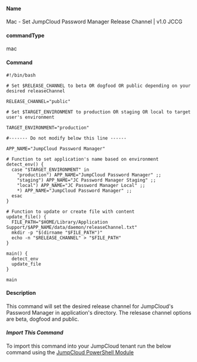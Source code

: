#### Name

Mac - Set JumpCloud Password Manager Release Channel | v1.0 JCCG

#### commandType

mac

#### Command

```
#!/bin/bash

# Set $RELEASE_CHANNEL to beta OR dogfood OR public depending on your desired releaseChannel

RELEASE_CHANNEL="public"

# Set $TARGET_ENVIRONMENT to production OR staging OR local to target user's environment

TARGET_ENVIRONMENT="production"

#------- Do not modify below this line ------

APP_NAME="JumpCloud Password Manager"

# Function to set application's name based on environment
detect_env() {
  case "$TARGET_ENVIRONMENT" in
    "production") APP_NAME="JumpCloud Password Manager" ;;
    "staging") APP_NAME="JC Password Manager Staging" ;;
    "local") APP_NAME="JC Password Manager Local" ;;
    *) APP_NAME="JumpCloud Password Manager" ;;
  esac
}

# Function to update or create file with content
update_file() {
  FILE_PATH="$HOME/Library/Application Support/$APP_NAME/data/daemon/releaseChannel.txt"
  mkdir -p "$(dirname "$FILE_PATH")"
  echo -n "$RELEASE_CHANNEL" > "$FILE_PATH"
}

main() {
  detect_env
  update_file
}

main
```

#### Description

This command will set the desired release channel for JumpCloud's Password Manager in application's directory. The relesase channel options are beta, dogfood and public.

#### *Import This Command*

To import this command into your JumpCloud tenant run the below command using the [JumpCloud PowerShell Module](https://github.com/TheJumpCloud/support/wiki/Installing-the-JumpCloud-PowerShell-Module)

